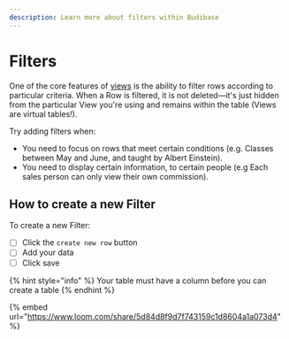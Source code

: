 ```yaml
---
description: Learn more about filters within Budibase
---
```


# Filters

One of the core features of [views](./) is the ability to filter rows according to particular criteria. When a Row is filtered, it is not deleted—it's just hidden from the particular View you're using and remains within the table \(Views are virtual tables!\).

Try adding filters when:

* You  need to focus on rows that meet certain conditions \(e.g. Classes between May and June, and taught by Albert Einstein\).
* You need to display certain information, to certain people \(e.g Each sales person can only view their own commission\).

## How to create a new Filter

To create a new Filter:

* [ ] Click the `create new row` button
* [ ] Add your data
* [ ] Click save

{% hint style="info" %}
Your table must have a column before you can create a table
{% endhint %}

{% embed url="https://www.loom.com/share/5d84d8f9d7f743159c1d8604a1a073d4" %}

